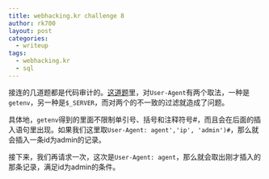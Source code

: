 ```yaml
---
title: webhacking.kr challenge 8
author: rk700
layout: post
categories:
  - writeup
tags:
  - webhacking.kr
  - sql
---
```


接连的几道题都是代码审计的。[这道题](http://webhacking.kr/challenge/web/web-08/index.phps)里，对`User-Agent`有两个取法，一种是`getenv`，另一种是`$_SERVER`，而对两个的不一致的过滤就造成了问题。


具体地，`getenv`得到的里面不限制单引号、括号和注释符号#，而且会在后面的插入语句里出现。如果我们这里取`User-Agent: agent','ip', 'admin')#`，那么就会插入一条id为admin的记录。

接下来，我们再请求一次，这次是`User-Agent: agent`，那么就会取出刚才插入的那条记录，满足id为admin的条件。
